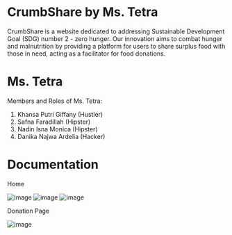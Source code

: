 # CrumbShare by Ms. Tetra
CrumbShare is a website dedicated to addressing Sustainable Development Goal (SDG) number 2 - zero hunger. Our innovation aims to combat hunger and malnutrition by providing a platform for users to share surplus food with those in need, acting as a facilitator for food donations.

# Ms. Tetra 
Members and Roles of Ms. Tetra:
1.	Khansa Putri Giffany (Hustler)
2.	Safna Faradillah (Hipster)
3.	Nadin Isna Monica (Hipster)
4.	Danika Najwa Ardelia (Hacker)

# Documentation
Home

![image](https://github.com/danikanjw/CrumbShare/assets/139229689/14ecf9f5-ffee-4b6e-bc30-aa4b1c13ba56)
![image](https://github.com/danikanjw/CrumbShare/assets/139229689/a28c9c1f-dcfc-4e4f-a812-9973503f0f52)
![image](https://github.com/danikanjw/CrumbShare/assets/139229689/8b8dd4d2-cd34-4fca-bbe9-5d9c10a3ad92)

Donation Page

![image](https://github.com/danikanjw/CrumbShare/assets/139229689/0acf2a2a-dbca-4cfb-9cee-4863208630c2)

